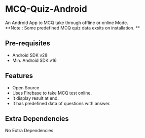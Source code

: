# MCQ-Quiz-Android
An Android App to MCQ take through offline or online Mode.<br>
**Note : Some predefined MCQ quiz data exsits on installation. **

Pre-requisites
--------------
- Android SDK v28
- Min. Android SDK v16

Features
---------------
- Open Source
- Uses Firebase to take MCQ test online.
- It display result at end.
- It has predefined data of questions with answer.

Extra Dependencies
------------------
No Extra Dependencies
